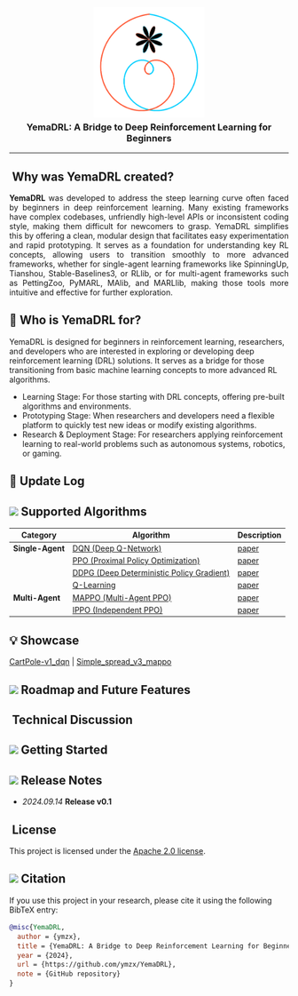 <p align="center">
  <img src="https://github.com/ymzx/YemaDRL/raw/master/assets/DRL-LOGO.png" alt="DRL Logo" width="200"/>
</p>

<h3 align="center" style="margin-top: -10px;"><strong>YemaDRL: A Bridge to Deep Reinforcement Learning for Beginners</strong></h3>

---

## <img title="" src="https://user-images.githubusercontent.com/48054808/157795569-9fc77c85-732f-4870-9be0-99a7fe2cff27.png" alt="" width="20"> Why was YemaDRL created?

<p align="justify">
  <strong>YemaDRL</strong> was developed to address the steep learning curve often faced by beginners in deep reinforcement learning. Many existing frameworks have complex codebases, unfriendly high-level APIs or inconsistent coding style, making them difficult for newcomers to grasp. YemaDRL simplifies this by offering a clean, modular design that facilitates easy experimentation and rapid prototyping. It serves as a foundation for understanding key RL concepts, allowing users to transition smoothly to more advanced frameworks, whether for single-agent learning frameworks like SpinningUp, Tianshou, Stable-Baselines3, or RLlib, or for multi-agent frameworks such as PettingZoo, PyMARL, MAlib, and MARLlib, making those tools more intuitive and effective for further exploration.
</p>


## 👫 Who is YemaDRL for? 
YemaDRL is designed for beginners in reinforcement learning, researchers, and developers who are interested in exploring or developing deep reinforcement learning (DRL) solutions. It serves as a bridge for those transitioning from basic machine learning concepts to more advanced RL algorithms.
- Learning Stage: For those starting with DRL concepts, offering pre-built algorithms and environments.
- Prototyping Stage: When researchers and developers need a flexible platform to quickly test new ideas or modify existing algorithms.
- Research & Deployment Stage: For researchers applying reinforcement learning to real-world problems such as autonomous systems, robotics, or gaming.


## 🚀 Update Log







## <img src="https://user-images.githubusercontent.com/48054808/157793354-6e7f381a-0aa6-4bb7-845c-9acf2ecc05c3.png" width="20"/> Supported Algorithms

| **Category**           | **Algorithm**                            | **Description**                                                      |
|------------------------|------------------------------------------|----------------------------------------------------------------------|
| **Single-Agent**        | [DQN (Deep Q-Network)](https://github.com/ymzx/YemaDRL/tree/master/yema_drl/dqn)                     |  [paper](https://arxiv.org/pdf/1710.02298.pdf)    |
|                        | [PPO (Proximal Policy Optimization)](https://github.com/ymzx/YemaDRL/tree/master/yema_drl/ppo-continuous)        |  [paper](https://arxiv.org/pdf/1707.06347.pdf)  |
|                        | [DDPG (Deep Deterministic Policy Gradient)](https://github.com/ymzx/YemaDRL/tree/master/yema_drl/ddpg) |  [paper](https://arxiv.org/pdf/1509.02971.pdf)                   |
|                        | [Q-Learning](https://github.com/ymzx/YemaDRL/tree/master/yema_drl/q-learning)                               |   [paper](https://link.springer.com/article/10.1007/BF00992698)     |
| **Multi-Agent**         | [MAPPO (Multi-Agent PPO)](https://github.com/ymzx/YemaDRL/tree/master/yema_drl/mappo)                  |   [paper](https://arxiv.org/pdf/1509.02971.pdf)      |
|                        | [IPPO (Independent PPO)](https://github.com/ymzx/YemaDRL/tree/master/yema_drl/ippo)                   |  [paper](https://arxiv.org/pdf/2103.01955v1) |


## 💡 Showcase

[CartPole-v1_dqn](https://github.com/ymzx/YemaDRL/blob/master/assets/gif/CartPole-v1_dqn.gif) | [Simple_spread_v3_mappo](https://github.com/ymzx/YemaDRL/blob/master/assets/gif/simple_spread_v3_mappo.gif) 


## <img src="https://user-images.githubusercontent.com/48054808/157799599-e6a66855-bac6-4e75-b9c0-96e13cb9612f.png" width="20"/> Roadmap and Future Features

## <img title="" src="https://user-images.githubusercontent.com/48054808/157800467-2a9946ad-30d1-49a9-b9db-ba33413d9c90.png" alt="" width="20"> Technical Discussion


## <img src="https://user-images.githubusercontent.com/48054808/157828296-d5eb0ccb-23ea-40f5-9957-29853d7d13a9.png" width="20"/> Getting Started
## <img src="https://user-images.githubusercontent.com/48054808/157835981-ef6057b4-6347-4768-8fcc-cd07fcc3d8b0.png" width="20"/> Release Notes

- _2024.09.14_  **Release v0.1**

## <img title="" src="https://user-images.githubusercontent.com/48054808/157835345-f5d24128-abaf-4813-b793-d2e5bdc70e5a.png" alt="" width="20"> License

This project is licensed under the [Apache 2.0 license](LICENSE).

## <img src="https://user-images.githubusercontent.com/48054808/157835276-9aab9d1c-1c46-446b-bdd4-5ab75c5cfa48.png" width="20"/> Citation

If you use this project in your research, please cite it using the following BibTeX entry:

```bibtex
@misc{YemaDRL,
  author = {ymzx},
  title = {YemaDRL: A Bridge to Deep Reinforcement Learning for Beginners},
  year = {2024},
  url = {https://github.com/ymzx/YemaDRL},
  note = {GitHub repository}
}